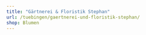 ```yaml
---
title: "Gärtnerei & Floristik Stephan"
url: /tuebingen/gaertnerei-und-floristik-stephan/
shop: Blumen
---
```

